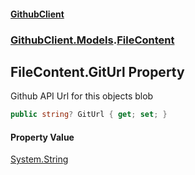 #### [GithubClient](index 'index')
### [GithubClient.Models](GithubClient.Models 'GithubClient.Models').[FileContent](GithubClient.Models.FileContent 'GithubClient.Models.FileContent')

## FileContent.GitUrl Property

Github API Url for this objects blob

```csharp
public string? GitUrl { get; set; }
```

#### Property Value
[System.String](https://docs.microsoft.com/en-us/dotnet/api/System.String 'System.String')